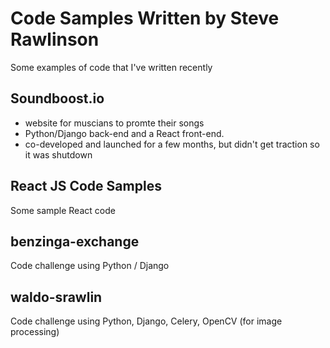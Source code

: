 Code Samples Written by Steve Rawlinson
=======================================

Some examples of code that I've written recently


Soundboost.io
---------------------
- website for muscians to promte their songs
- Python/Django back-end and a React front-end.
- co-developed and launched for a few months, but didn't get traction so it was shutdown

React JS Code Samples
---------------------

Some sample React code 

benzinga-exchange
-----------------

Code challenge using Python / Django

waldo-srawlin
-------------

Code challenge using Python, Django, Celery, OpenCV (for image processing)

